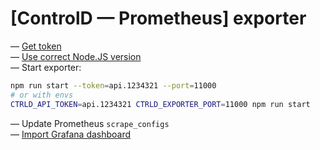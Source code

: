 # [ControlD — Prometheus] exporter

— [Get token](https://controld.com/dashboard/api) \
— [Use correct Node.JS version](.nvmrc) \
— Start exporter:

```bash
npm run start --token=api.1234321 --port=11000
# or with envs
CTRLD_API_TOKEN=api.1234321 CTRLD_EXPORTER_PORT=11000 npm run start
```

— Update Prometheus `scrape_configs` \
— [Import Grafana dashboard](grafana.json)
